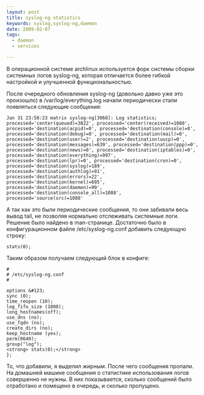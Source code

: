 ```yaml
--- 
layout: post
title: syslog-ng statistics
keywords: syslog,syslog-ng,daemon
date: 2009-02-07
tags:
  - daemon
  - services

---
```

В операционной системе archlinux используется форк системы сборки системных логов syslog-ng, которая отличается более гибкой настройкой и улучшенной функциональностью.

После очередного обновления syslog-ng (довольно давно уже это произошло) в /var/log/everything.log начали периодически стали появляться следующие сообщения:

    Jan 31 23:58:23 matrix syslog-ng[3068]: Log statistics; processed='center(queued)=3822', processed='center(received)=1088', processed='destination(acpid)=0', processed='destination(console)=0', processed='destination(debug)=0', processed='destination(mail)=0', processed='destination(user)=2', processed='destination(uucp)=0', processed='destination(messages)=639', processed='destination(ppp)=0', processed='destination(news)=0', processed='destination(iptables)=0', processed='destination(everything)=997', processed='destination(lpr)=0', processed='destination(cron)=0', processed='destination(syslog)=189', processed='destination(authlog)=91', processed='destination(errors)=22', processed='destination(kernel)=695', processed='destination(daemon)=99', processed='destination(console_all)=1088', processed='source(src)=1088'

А так как это были периодические сообщения, то они забивали весь вывод tail, не позволяя нормально отслеживать системные логи. Решение было найдено в man-странице. Достаточно было в конфигурационном файле /etc/syslog-ng.conf добавить следующую строку:

    stats(0);

Таким образом получаем следующий блок в конфиге:

    #
    # /etc/syslog-ng.conf
    #

    options &#123;
    sync (0);
    time_reopen (10);
    log_fifo_size (1000);
    long_hostnames(off);
    use_dns (no);
    use_fqdn (no);
    create_dirs (no);
    keep_hostname (yes);
    perm(0640);
    group("log");
    <strong> stats(0);</strong>
    };

То, что добавили, я выделил жирным. После чего сообщения пропали. На домашней машине сообщения о статистике использования логов совершенно не нужны. В них показывается, сколько сообщений было отработано и помещено в очередь, и сколько пропущено.
